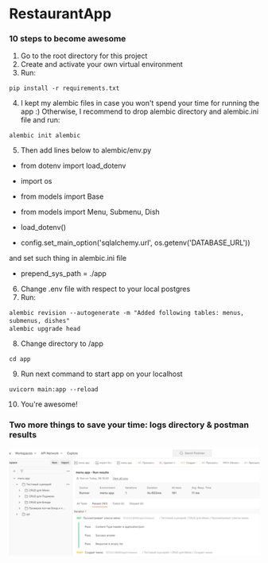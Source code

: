 # RestaurantApp

### 10 steps to become awesome
1) Go to the root directory for this project
2) Create and activate your own virtual environment
3) Run:
```
pip install -r requirements.txt 
```
4) I kept my alembic files in case you won't spend your time for running the app :)
Otherwise, I recommend to drop alembic directory and alembic.ini file and run:

```
alembic init alembic
```
5) Then add lines below to alembic/env.py 

* from dotenv import load_dotenv

* import os

* from models import Base

* from models import Menu, Submenu, Dish

* load_dotenv()

* config.set_main_option('sqlalchemy.url', os.getenv('DATABASE_URL'))

and set such thing in alembic.ini file

* prepend_sys_path = ./app

6) Change .env file with respect to your local postgres
7) Run:
```
alembic revision --autogenerate -m "Added following tables: menus, submenus, dishes"
alembic upgrade head
```
8) Change directory to /app
```commandline
cd app
```
9) Run next command to start app on your localhost
```commandline
uvicorn main:app --reload
```
10) You're awesome!

### Two more things to save your time: logs directory & postman results

![alt text](https://github.com/LeonKilgoreTrout/restaraunt_menu/blob/main/postman_results.png)
